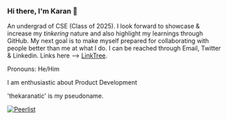 ### Hi there, I'm Karan 👋
<!--
**thekaranatic/thekaranatic** is a ✨ _special_ ✨ repository because its `README.md` (this file) appears on your GitHub profile. -->

An undergrad of CSE (Class of 2025). I look forward to showcase & increase my *tinkering* nature and also highlight my learnings through GitHub. My next goal is to make myself prepared for collaborating with people better than me at what I do. I can be reached through Email, Twitter & Linkedin. Links here --> [LinkTree](www.linktr.ee/thekaranatic).

Pronouns: He/Him

I am enthusiastic about Product Development

'thekaranatic' is my pseudoname.


<!-- - 🔭 I’m currently working on ...
- 🌱 I’m currently learning ...
- 👯 I’m looking to collaborate on ...
- 🤔 I’m looking for help with ...
- 💬 Ask me about ...
- 📫 How to reach me: ...
- 😄 Pronouns: ...
- ⚡ Fun fact: ... -->


[![Peerlist](https://github-readme-badge.peerlist.io/api/karanpk?style=for-the-badge)](https://peerlist.io/karanpk)

